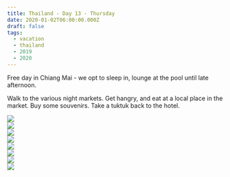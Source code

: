 ```yaml
---
title: Thailand - Day 13 - Thursday
date: 2020-01-02T06:00:00.000Z
draft: false
tags:
  - vacation
  - thailand
  - 2019
  - 2020
---
```


Free day in Chiang Mai - we opt to sleep in, lounge at the pool until late afternoon.

Walk to the various night markets. Get hangry, and eat at a local place in the market. Buy some souvenirs. Take a tuktuk back to the hotel.

<div id="a70f8277d50f498344a11ec71dac2d35d" style="display:none">
  <h3>
</h3>
  <p>
</p>
</div>

<div id="d7b66277f90b0bdc64a7f34cd77ca13a" style="display:none">
  <h3>
</h3>
  <p>
</p>
</div>

<div id="f02a08a20f8e2d8d26d411902e82ef83" style="display:none">
  <h3>
</h3>
  <p>
</p>
</div>

<div id="a62b115f8b70c90d30fbb386d39329df1" style="display:none">
  <h3>
</h3>
  <p>
</p>
</div>

<div class="demo-gallery">
  <div id="mypicts" class="list-styled">
  <a href="https://static.bobflorian.com/thailand/day13/3.jpg" data-sub-html="#a70f8277d50f498344a11ec71dac2d35d"><img class="img-responsive" src="https://static.bobflorian.com/thailand/day13/thumbnail_3.jpg"><div class="demo-gallery-poster">
  <img src="/img/zoom.png">
</div></a>
  <a href="https://static.bobflorian.com/thailand/day13/0.jpg" data-sub-html="#d7b66277f90b0bdc64a7f34cd77ca13a"><img class="img-responsive" src="https://static.bobflorian.com/thailand/day13/thumbnail_0.jpg"><div class="demo-gallery-poster">
  <img src="/img/zoom.png">
</div></a>
  <a href="https://static.bobflorian.com/thailand/day13/2.jpg" data-sub-html="#f02a08a20f8e2d8d26d411902e82ef83"><img class="img-responsive" src="https://static.bobflorian.com/thailand/day13/thumbnail_2.jpg"><div class="demo-gallery-poster">
  <img src="/img/zoom.png">
</div></a>
  <a href="https://static.bobflorian.com/thailand/day13/1.jpg" data-sub-html="#a62b115f8b70c90d30fbb386d39329df1"><img class="img-responsive" src="https://static.bobflorian.com/thailand/day13/thumbnail_1.jpg"><div class="demo-gallery-poster">
  <img src="/img/zoom.png">
</div></a>
</div>
</div>

<script type="text/javascript">

    lightGallery(document.getElementById('mypicts'), {
    thumbnail:true,
    download:false,
    preload:6
});

    $('#mypicts').justifiedGallery({
    rowHeight : 100,
    lastRow : 'nojustify',
    margins : 20
    });

</script>
